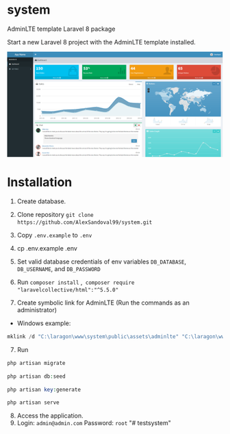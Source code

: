 # system
 AdminLTE template Laravel 8 package

Start a new Laravel 8 project with the AdminLTE template installed.

<img src="public/img/config/dashboard.png">

# Installation

1) Create database.
2) Clone repository `git clone https://github.com/AlexSandoval99/system.git`
3) Copy `.env.example` to `.env`
3) cp .env.example .env
4) Set valid database credentials of env variables `DB_DATABASE`, `DB_USERNAME`, and `DB_PASSWORD`
5) Run `composer install` ,` composer require "laravelcollective/html":"^5.5.0"`

6) Create symbolic link for AdminLTE (Run the commands as an administrator)

- Windows example:

 ```php
 mklink /d "C:\laragon\www\system\public\assets\adminlte" "C:\laragon\www\system\vendor\almasaeed2010\adminlte"
 ```

7) Run
```php
php artisan migrate
```
```php
php artisan db:seed
```
```php
php artisan key:generate
```
```php
php artisan serve
```
8) Access the application.
9) Login: `admin@admin.com` Password: `root`
"# testsystem" 
